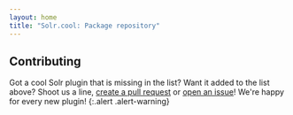 ```yaml
---
layout: home
title: "Solr.cool: Package repository"
---
```


## Contributing

Got a cool Solr plugin that is missing in the list? Want it added to the list
above? Shoot us a line, [create a pull request](https://github.com/solr-cool/solr-cool.github.io/pulls)
or [open an issue](https://github.com/solr-cool/solr-cool.github.io/issues)! We're happy
for every new plugin!
{:.alert .alert-warning}
